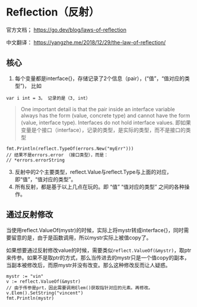# Reflection（反射）

官方文档；
https://go.dev/blog/laws-of-reflection

中文翻译：
https://yangzhe.me/2018/12/29/the-law-of-reflection/

## 核心

1. 每个变量都是interface{}，存储记录了2个信息（pair），(“值”，“值对应的类型”)， 比如
```
var i int = 3。 记录的是（3, int）
```
  > One important detail is that the pair inside an interface variable always has the form (value, concrete type) and cannot have the form (value, interface type). Interfaces do not hold interface values.
  > 即如果变量是个接口（interface），记录的类型，是实际的类型，而不是接口的类型
```
fmt.Println(reflect.TypeOf(errors.New("myErr")))
// 结果不是errors.error （接口类型），而是：
// *errors.errorString 
```
3. 反射中的2个主要类型，reflect.Value与reflect.Type与上面的对应，即“值”，“值对应的类型”。
4. 所有反射，都是基于以上几点在玩的。即 “值” “值对应的类型” 之间的各种操作。

## 通过反射修改

当使用reflect.ValueOf(mystr)的时候，实际上将mystr转成interface{}，同时需要留意的是，由于是函数调用，所以mystr实际上被值copy了。

如果想要通过反射修改value的时候，需要类似`reflect.ValueOf(&mystr)`，取ptr来传参。如果不是取ptr的方式，那么当传进去的mystr只是一个值copy的副本，当副本被修改后，而原mystr并没有改变。那么这种修改反而让人疑惑。

```
mystr := "vin"
v := reflect.ValueOf(&mystr)
// 由于传参是prt，因此需要调用Elem()获取指针对应的元素。再修改。
v.Elem().SetString("vincent")
fmt.Println(mystr)
```

